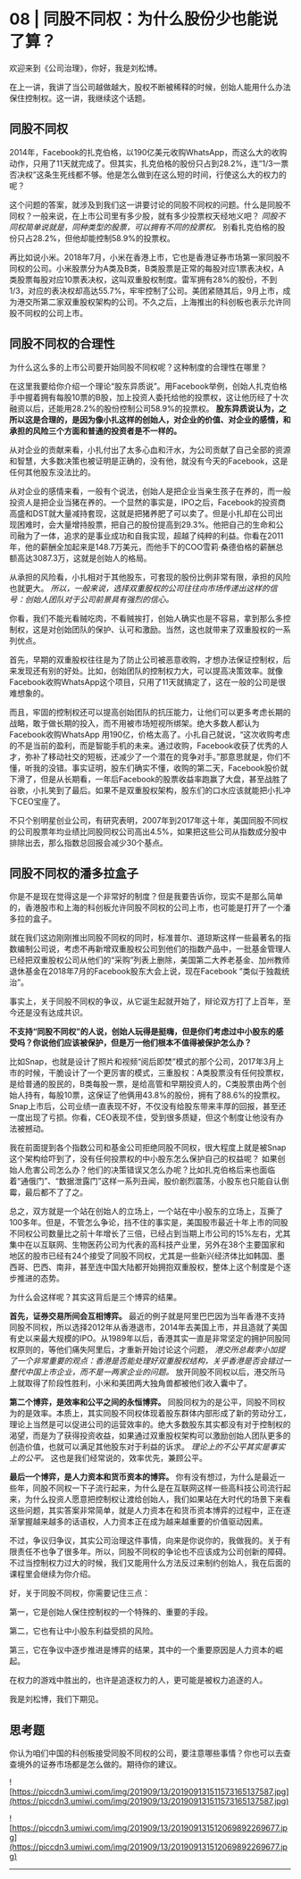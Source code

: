 # 08 | 同股不同权：为什么股份少也能说了算？

欢迎来到《公司治理》，你好，我是刘松博。

在上一讲，我讲了当公司越做越大，股权不断被稀释的时候，创始人能用什么办法保住控制权。这一讲，我继续这个话题。

## 同股不同权

2014年，Facebook的扎克伯格，以190亿美元收购WhatsApp，而这么大的收购动作，只用了11天就完成了。但其实，扎克伯格的股份只占到28.2%，连“1/3一票否决权”这条生死线都不够。他是怎么做到在这么短的时间，行使这么大的权力的呢？

这个问题的答案，就涉及到我们这一讲要讨论的同股不同权的问题。什么是同股不同权？一般来说，在上市公司里有多少股，就有多少投票权天经地义吧？ *同股不同权简单说就是，同种类型的股票，可以拥有不同的投票权。* 别看扎克伯格的股份只占28.2%，但他却能控制58.9%的投票权。

再比如说小米。2018年7月，小米在香港上市，它也是香港证券市场第一家同股不同权的公司。小米股票分为A类及B类，B类股票是正常的每股对应1票表决权，A类股票每股对应10票表决权，这叫双重股权制度。雷军拥有28%的股份，不到1/3，对应的表决权却高达55.7%，牢牢控制了公司。美团紧随其后，9月上市，成为港交所第二家双重股权架构的公司。不久之后，上海推出的科创板也表示允许同股不同权的公司上市。

## 同股不同权的合理性

为什么这么多的上市公司要开始同股不同权呢？这种制度的合理性在哪里？

在这里我要给你介绍一个理论“股东异质说”。用Facebook举例，创始人扎克伯格手中握着拥有每股10票的B股，加上投资人委托给他的投票权，这让他历经了十次融资以后，还能用28.2%的股份控制公司58.9%的投票权。 **股东异质说认为，之所以这是合理的，是因为像小扎这样的创始人，对企业的价值、对企业的感情，和承担的风险三个方面和普通的投资者是不一样的。**

从对企业的贡献来看，小扎付出了太多心血和汗水，为公司贡献了自己全部的资源和智慧，大多数决策也被证明是正确的，没有他，就没有今天的Facebook，这是任何其他股东没法比的。

从对企业的感情来看，一般有个说法，创始人是把企业当亲生孩子在养的，而一般投资人是把企业当猪在养的。一个显然的事实是，IPO之后，Facebook的投资商高盛和DST就大量减持套现，这就是把猪养肥了可以卖了。但是小扎却在公司出现困难时，会大量增持股票，把自己的股份提高到29.3%。他把自己的生命和公司融为了一体，追求的是事业成功和自我实现，超越了纯粹的利益。你看在2011年，他的薪酬全加起来是148.7万美元，而他手下的COO雪莉·桑德伯格的薪酬总额高达3087.3万，这就是创始人的格局。

从承担的风险看，小扎相对于其他股东，可套现的股份比例非常有限，承担的风险也就更大。 *所以，一般来说，选择双重股权的公司往往向市场传递出这样的信号：创始人团队对于公司前景具有强烈的信心。*

你看，我们不能光看贼吃肉，不看贼挨打，创始人确实也是不容易，拿到那么多控制权，这是对创始团队的保护、认可和激励。当然，这也就带来了双重股权的一系列优点。

首先，早期的双重股权往往是为了防止公司被恶意收购，才想办法保证控制权，后来发现还有别的好处。比如，创始团队的控制权力大，可以提高决策效率。就像Facebook收购WhatsApp这个项目，只用了11天就搞定了，这在一般的公司是很难想象的。

而且，牢固的控制权还可以提高创始团队的抗压能力，让他们可以更多考虑长期的战略，敢于做长期的投入，而不用被市场短视所绑架。绝大多数人都认为Facebook收购WhatsApp 用190亿，价格太高了。小扎自己就说，“这次收购考虑的不是当前的盈利，而是智能手机的未来。通过收购，Facebook收获了优秀的人才，弥补了移动社交的短板，还减少了一个潜在的竞争对手。”那意思就是，你们不懂，听我的没错。事实证明，股东们确实不懂，收购的第二天，Facebook股价就下滑了，但是从长期看，一年后Facebook的股票收益率跑赢了大盘，甚至战胜了谷歌，小扎笑到了最后。如果不是双重股权架构，股东们的口水应该就能把小扎冲下CEO宝座了。

不只个别明星创业公司，有研究表明，2007年到2017年这十年，美国同股不同权的公司股票年均业绩比同股同权公司高出4.5%，如果把这些公司从指数成分股中排除出去，那么指数总回报会减少30个基点。

## 同股不同权的潘多拉盒子

你是不是现在觉得这是一个非常好的制度？但是我要告诉你，现实不是那么简单的，香港股市和上海的科创板允许同股不同权的公司上市，也可能是打开了一个潘多拉的盒子。

就在我们这边刚刚推出同股不同权的同时，标准普尔、道琼斯这样一些最著名的指数编制公司说，考虑不再新增双重股权公司到他们的指数产品中，一批基金管理人已经把双重股权公司从他们的“采购”列表上删除，美国第二大养老基金、加州教师退休基金在2018年7月的Facebook股东大会上说，现在Facebook “类似于独裁统治”。

事实上，关于同股不同权的争议，从它诞生起就开始了，辩论双方打了上百年，至今还是没有达成共识。

 **不支持“同股不同权”的人说，创始人玩得是挺嗨，但是你们考虑过中小股东的感受吗？你说他们应该被保护，但是万一他们根本不值得被保护怎么办？**

比如Snap，也就是设计了照片和视频“阅后即焚”模式的那个公司，2017年3月上市的时候，干脆设计了一个更厉害的模式，三重股权：A类股票没有任何投票权，是给普通的股民的，B类每股一票，是给高管和早期投资人的，C类股票由两个创始人持有，每股10票，这保证了他俩用43.8%的股份，拥有了88.6%的投票权。Snap上市后，公司业绩一直表现不好，不仅没有给股东带来丰厚的回报，甚至还一度出现了亏损。你看，CEO表现不佳，受到很多质疑，但这个制度让他没有办法被撼动。

我在前面提到各个指数公司和基金公司拒绝同股不同权，很大程度上就是被Snap这个架构给吓到了，没有任何投票权的中小股东怎么保护自己的权益呢？ 如果创始人危害公司怎么办？他们的决策错误又怎么办呢？比如扎克伯格后来也面临着“通俄门”、“数据泄露门”这样一系列丑闻，股价剧烈震荡，小股东也只能自认倒霉，最后都不了了之。

总之，双方就是一个站在创始人的立场上，一个站在中小股东的立场上，互撕了100多年。但是，不管怎么争论，挡不住的事实是，美国股市最近十年上市的同股不同权公司数量比之前十年增长了三倍，已经占到当期上市公司的15%左右，尤其集中在以互联网、生物医药公司为代表的高科技产业里，另外在38个主要国家和地区的股市已经有24个接受了同股不同权，尤其是一些新兴经济体比如韩国、墨西哥、巴西、南非，甚至连中国大陆都开始拥抱双重股权，整体上这个制度是个逐步推进的态势。

为什么会这样呢？其实这背后是三个博弈的结果。

 **首先，证券交易所间会互相博弈。** 最近的例子就是阿里巴巴因为当年香港不支持同股不同权，所以选择2012年从香港退市，2014年去美国上市，并且造就了美国有史以来最大规模的IPO。从1989年以后，香港其实一直是非常坚定的拥护同股同权原则的，等他们痛失阿里后，才重新开始讨论这个问题， *港交所总裁李小加提了一个非常重要的观点：香港是否能处理好双重股权结构，关乎香港是否会错过一整代中国上市企业，而不是一两家企业的问题。* 放开同股不同权以后，港交所马上就取得了阶段性胜利，小米和美团两大独角兽都被他们收入囊中了。

 **第二个博弈，是效率和公平之间的永恒博弈。** 同股同权为的是公平，同股不同权为的是效率。本质上，其实同股不同权体现着股东群体内部形成了新的劳动分工，理论上当然是可以促进公司的运营效率的。绝大多数股东其实都没有对于控制权的渴望，而是为了获得投资收益，如果通过双重股权架构可以激励创始人团队更多的创造价值，也就可以满足其他股东对于利益的诉求。 *理论上的不公平其实是事实上的公平。* 这也是我们经常说的，效率优先，兼顾公平。

 **最后一个博弈，是人力资本和货币资本的博弈。** 你有没有想过，为什么是最近一些年，同股不同权一下子流行起来，为什么是在互联网这样一些高科技公司流行起来，为什么投资人愿意把控制权让渡给创始人，我们如果站在大时代的场景下来看这些问题，其实答案非常简单，就是人力资本在和货币资本博弈的过程中，正在逐渐掌握越来越多的话语权，人力资本正在成为越来越重要的价值驱动因素。

不过，争议归争议，其实公司治理这件事情，向来是你说你的，我做我的。关于有限责任不也争了很多年。所以，同股不同权的争论也不应该成为公司创新的障碍。不过当控制权力过大的时候，我们又能用什么方法反过来制约创始人，我在后面的课程里会继续为你介绍。

好，关于同股不同权，你需要记住三点：

第一，它是创始人保住控制权的一个特殊的、重要的手段。

第二，它也有让中小股东利益受损的风险。

第三，它在争议中逐步推进是博弈的结果，其中的一个重要原因是人力资本的崛起。

在权力的游戏中胜出的，也许是追逐权力的人，更可能是被权力追逐的人。

我是刘松博，我们下期见。

## 思考题

你认为咱们中国的科创板接受同股不同权的公司，要注意哪些事情？你也可以去查查境外的证券市场都是怎么做的。期待你的建议。

![https://piccdn3.umiwi.com/img/201909/13/201909131511573165137587.jpg](https://piccdn3.umiwi.com/img/201909/13/201909131511573165137587.jpg)

![https://piccdn3.umiwi.com/img/201909/13/201909131512069892269677.jpg](https://piccdn3.umiwi.com/img/201909/13/201909131512069892269677.jpg)

---
